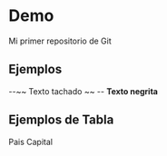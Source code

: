 # Demo
Mi primer repositorio de Git

## Ejemplos
--~~ Texto tachado ~~
-- **Texto negrita**

## Ejemplos de Tabla
Pais      Capital
